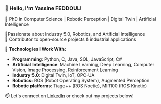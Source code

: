 ### 👋 Hello, I'm Yassine FEDDOUL!

🔹 PhD in Computer Science | Robotic Perception | Digital Twin | Artificial Intelligence

🔹Passionate about Industry 5.0, Robotics, and Artificial Intelligence  
🔹 Contributor to open-source projects & industrial applications  

🚀 **Technologies I Work With:**  
- **Programming**: Python, C, Java, SQL, JavaScript, C#
- **Artificial Intelligence**: Machine Learning, Deep Learning, Computer Vision, Image Processing, Reinforcement Learning
- **Industry 5.0**: Digital Twin, IoT, OPC-UA  
- **Robotics**: ROS (Robot Operating System), Augmented Perception
- **Robotic platforms**: Tiago++ (ROS Noetic), MIR100 (ROS Kinetic)  

📫 Let's connect on [LinkedIn](https://www.linkedin.com/in/yassine-feddoul-0620441ab/) or check out my projects below!  
